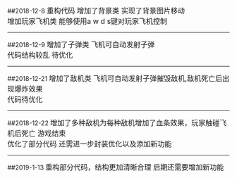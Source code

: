 ##2018-12-8
<font size="3">重构代码 增加了背景类 实现了背景图片移动<br>
增加玩家飞机类 能够使用a w d s键对玩家飞机控制<br></font>

----
##2018-12-9
<font size=3>增加了子弹类 飞机可自动发射子弹<br>
代码结构较乱 待优化</font>

----
##2018-12-21
<font size=3>增加了敌机类 飞机可自动发射子弹摧毁敌机,敌机死亡后出现爆炸效果<br>
代码待优化</font>

----
##2018-12-22
<font size=3>增加了多种敌机为每种敌机增加了血条效果，玩家触碰飞机后死亡 游戏结束 <br>
优化了部分代码 还需进一步封装优化以及添加新功能</font>

----
##2019-1-13
<font size=3>重构部分代码，结构更加清晰合理 后期还需要增加新功能</font>